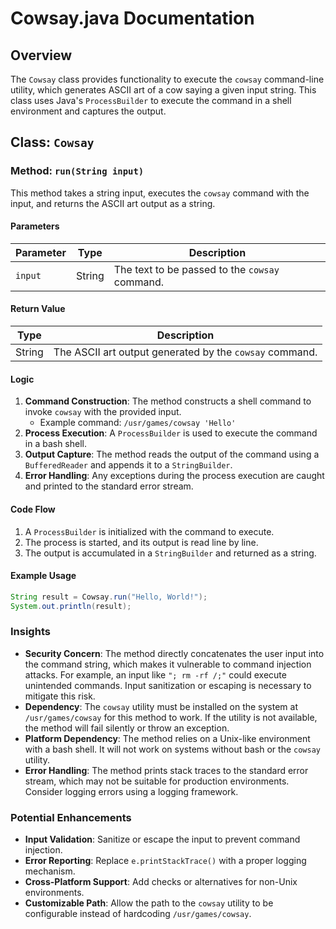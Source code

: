 # Cowsay.java Documentation

## Overview
The `Cowsay` class provides functionality to execute the `cowsay` command-line utility, which generates ASCII art of a cow saying a given input string. This class uses Java's `ProcessBuilder` to execute the command in a shell environment and captures the output.

## Class: `Cowsay`

### Method: `run(String input)`
This method takes a string input, executes the `cowsay` command with the input, and returns the ASCII art output as a string.

#### Parameters
| Parameter | Type   | Description                                      |
|-----------|--------|--------------------------------------------------|
| `input`   | String | The text to be passed to the `cowsay` command.   |

#### Return Value
| Type   | Description                                      |
|--------|--------------------------------------------------|
| String | The ASCII art output generated by the `cowsay` command. |

#### Logic
1. **Command Construction**: The method constructs a shell command to invoke `cowsay` with the provided input.
   - Example command: `/usr/games/cowsay 'Hello'`
2. **Process Execution**: A `ProcessBuilder` is used to execute the command in a bash shell.
3. **Output Capture**: The method reads the output of the command using a `BufferedReader` and appends it to a `StringBuilder`.
4. **Error Handling**: Any exceptions during the process execution are caught and printed to the standard error stream.

#### Code Flow
1. A `ProcessBuilder` is initialized with the command to execute.
2. The process is started, and its output is read line by line.
3. The output is accumulated in a `StringBuilder` and returned as a string.

#### Example Usage
```java
String result = Cowsay.run("Hello, World!");
System.out.println(result);
```

### Insights
- **Security Concern**: The method directly concatenates the user input into the command string, which makes it vulnerable to command injection attacks. For example, an input like `"; rm -rf /;"` could execute unintended commands. Input sanitization or escaping is necessary to mitigate this risk.
- **Dependency**: The `cowsay` utility must be installed on the system at `/usr/games/cowsay` for this method to work. If the utility is not available, the method will fail silently or throw an exception.
- **Platform Dependency**: The method relies on a Unix-like environment with a bash shell. It will not work on systems without bash or the `cowsay` utility.
- **Error Handling**: The method prints stack traces to the standard error stream, which may not be suitable for production environments. Consider logging errors using a logging framework.

### Potential Enhancements
- **Input Validation**: Sanitize or escape the input to prevent command injection.
- **Error Reporting**: Replace `e.printStackTrace()` with a proper logging mechanism.
- **Cross-Platform Support**: Add checks or alternatives for non-Unix environments.
- **Customizable Path**: Allow the path to the `cowsay` utility to be configurable instead of hardcoding `/usr/games/cowsay`.
